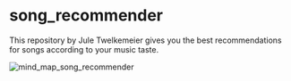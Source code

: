 # song_recommender
This repository by Jule Twelkemeier gives you the best recommendations for songs according to your music taste.


![mind_map_song_recommender](https://user-images.githubusercontent.com/47696301/133803300-980533e1-4e5a-428a-8887-1c7c514e76ea.jpeg)

